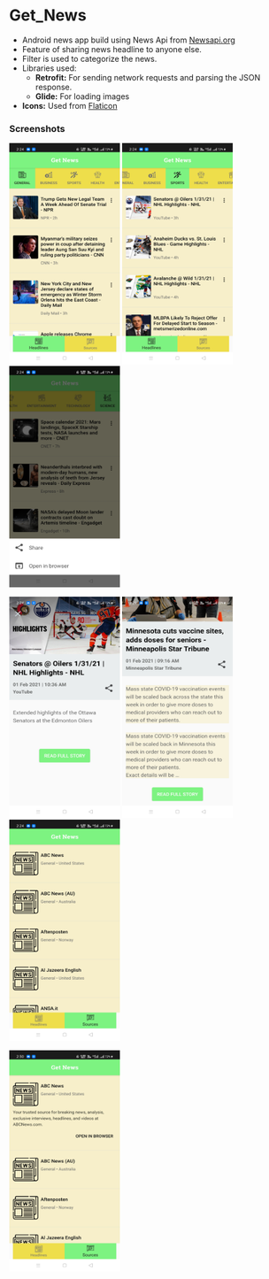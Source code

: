 # Get_News
* Android news app build using News Api from [Newsapi.org](https://newsapi.org/)
* Feature of sharing news headline to anyone else.
* Filter is used to categorize the news.
* Libraries used:
  * <b>Retrofit:</b> For sending network requests and parsing the JSON response.
  * <b>Glide:</b> For loading images
* <b>Icons:</b> Used from [Flaticon](https://www.flaticon.com/search?word=Sources)
  
### Screenshots  
<p float="left">
    <img src="https://github.com/shubhamaswal205/Get_News/blob/main/ScreenShots/ss1.jpg" width="200" height="400"/>
    <img src="https://github.com/shubhamaswal205/Get_News/blob/main/ScreenShots/ss2.jpg" width="200" height="400"/>
    <img src="https://github.com/shubhamaswal205/Get_News/blob/main/ScreenShots/ss3.jpg" width="200" height="400"/>
   </p>
   <p float="left">
    <img src="https://github.com/shubhamaswal205/Get_News/blob/main/ScreenShots/ss4.jpg" width="200" height="400"/>
    <img src="https://github.com/shubhamaswal205/Get_News/blob/main/ScreenShots/ss5.jpg" width="200" height="400"/>
    <img src="https://github.com/shubhamaswal205/Get_News/blob/main/ScreenShots/ss6.jpg" width="200" height="400"/>
   </p>
   <p float="left">
    <img src="https://github.com/shubhamaswal205/Get_News/blob/main/ScreenShots/ss7.jpg" width="200" height="400"/>
   </p>
   
